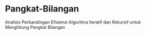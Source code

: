 # Pangkat-Bilangan
Analisis Perbandingan Efisiensi Algoritma Iteratif dan Rekursif untuk Menghitung Pangkat Bilangan
